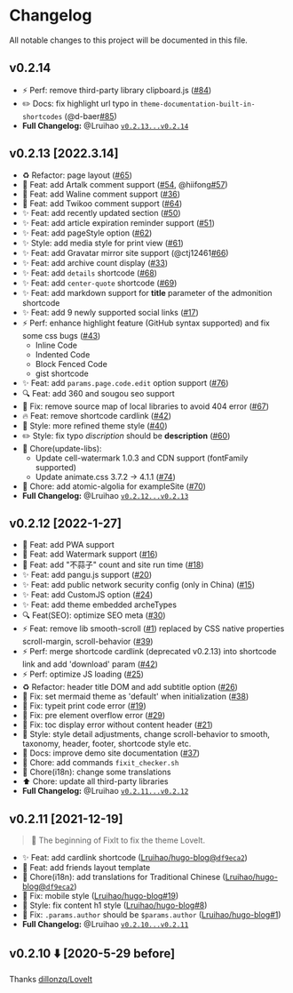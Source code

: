 # Changelog
All notable changes to this project will be documented in this file.
<!-- Releases see https://github.com/Lruihao/FixIt/releases -->

## v0.2.14

- :zap: Perf: remove third-party library clipboard.js ([#84](https://github.com/Lruihao/FixIt/issues/84))
- :pencil2: Docs: fix highlight url typo in `theme-documentation-built-in-shortcodes` (@d-baer[#85](https://github.com/Lruihao/FixIt/pull/85))
- **Full Changelog:** @Lruihao [`v0.2.13...v0.2.14`](https://github.com/Lruihao/FixIt/compare/v0.2.13...v0.2.14)

## v0.2.13 [2022.3.14]

- :recycle: Refactor: page layout ([#65](https://github.com/Lruihao/FixIt/issues/65))
- :tada: Feat: add Artalk comment support ([#54](https://github.com/Lruihao/FixIt/issues/54), @hiifong[#57](https://github.com/Lruihao/FixIt/pull/57))
- :tada: Feat: add Waline comment support ([#36](https://github.com/Lruihao/FixIt/issues/36))
- :tada: Feat: add Twikoo comment support ([#64](https://github.com/Lruihao/FixIt/issues/64))
- :sparkles: Feat: add recently updated section ([#50](https://github.com/Lruihao/FixIt/issues/50))
- :sparkles: Feat: add article expiration reminder support ([#51](https://github.com/Lruihao/FixIt/issues/51))
- :sparkles: Feat: add pageStyle option ([#62](https://github.com/Lruihao/FixIt/issues/62))
- :sparkles: Style: add media style for print view ([#61](https://github.com/Lruihao/FixIt/issues/61))
- :sparkles: Feat: add Gravatar mirror site support (@ctj12461[#66](https://github.com/Lruihao/FixIt/pull/66))
- :sparkles: Feat: add archive count display ([#33](https://github.com/Lruihao/FixIt/issues/33))
- :sparkles: Feat: add `details` shortcode ([#68](https://github.com/Lruihao/FixIt/issues/68))
- :sparkles: Feat: add `center-quote` shortcode ([#69](https://github.com/Lruihao/FixIt/issues/69))
- :sparkles: Feat: add markdown support for **title** parameter of the admonition shortcode
- :sparkles: Feat: add 9 newly supported social links ([#17](https://github.com/Lruihao/FixIt/issues/17))
- :zap: Perf: enhance highlight feature (GitHub syntax supported) and fix some css bugs ([#43](https://github.com/Lruihao/FixIt/issues/43))
  - Inline Code
  - Indented Code
  - Block Fenced Code
  - gist shortcode
- :sparkles: Feat: add `params.page.code.edit` option support ([#76](https://github.com/Lruihao/FixIt/issues/76))
- :mag: Feat: add 360 and sougou seo support
- :bug: Fix: remove source map of local libraries to avoid 404 error ([#67](https://github.com/Lruihao/FixIt/issues/67))
- :fire: Feat: remove shortcode cardlink ([#42](https://github.com/Lruihao/FixIt/issues/42))
- :lipstick: Style: more refined theme style ([#40](https://github.com/Lruihao/FixIt/issues/40))
- :pencil2: Style: fix typo *discription* should be **description** ([#60](https://github.com/Lruihao/FixIt/issues/60))
- :wrench: Chore(update-libs):
  - Update cell-watermark 1.0.3 and CDN support (fontFamily supported)
  - Update animate.css 3.7.2 -> 4.1.1 ([#74](https://github.com/Lruihao/FixIt/issues/74))
- :wrench: Chore: add atomic-algolia for exampleSite ([#70](https://github.com/Lruihao/FixIt/issues/70))
- **Full Changelog:** @Lruihao [`v0.2.12...v0.2.13`](https://github.com/Lruihao/FixIt/compare/v0.2.12...v0.2.13)

## v0.2.12 [2022-1-27]

- :tada: Feat: add PWA support
- :tada: Feat: add Watermark support ([#16](https://github.com/Lruihao/FixIt/issues/16))
- :tada: Feat: add "不蒜子" count and site run time ([#18](https://github.com/Lruihao/FixIt/issues/18))
- :sparkles: Feat: add pangu.js support ([#20](https://github.com/Lruihao/FixIt/issues/20))
- :sparkles: Feat: add public network security config (only in China) ([#15](https://github.com/Lruihao/FixIt/issues/15))
- :sparkles: Feat: add CustomJS option ([#24](https://github.com/Lruihao/FixIt/issues/24))
- :sparkles: Feat: add theme embedded archeTypes
- :mag: Feat(SEO): optimize SEO meta ([#30](https://github.com/Lruihao/FixIt/issues/30))
- :zap: Feat: remove lib smooth-scroll ([#1](https://github.com/Lruihao/FixIt/issues/1)) replaced by CSS native properties scroll-margin, scroll-behavior ([#39](https://github.com/Lruihao/FixIt/issues/39))
- :zap: Perf: merge shortcode cardlink (deprecated v0.2.13) into shortcode link and add 'download' param ([#42](https://github.com/Lruihao/FixIt/issues/42))
- :zap: Perf: optimize JS loading ([#25](https://github.com/Lruihao/FixIt/issues/25))
- :recycle: Refactor: header title DOM and add subtitle option ([#26](https://github.com/Lruihao/FixIt/issues/26))
- :bug: Fix: set mermaid theme as 'default' when initialization ([#38](https://github.com/Lruihao/FixIt/issues/38))
- :bug: Fix: typeit print code error ([#19](https://github.com/Lruihao/FixIt/issues/19))
- :bug: Fix: pre element overflow error ([#29](https://github.com/Lruihao/FixIt/issues/29))
- :bug: Fix: toc display error without content header ([#21](https://github.com/Lruihao/FixIt/issues/21))
- :lipstick: Style: style detail adjustments, change scroll-behavior to smooth, taxonomy, header, footer, shortcode style etc.
- :pencil: Docs: improve demo site documentation ([#37](https://github.com/Lruihao/FixIt/issues/37))
- :wrench: Chore: add commands `fixit_checker.sh`
- :wrench: Chore(i18n): change some translations
- :arrow_up: Chore: update all third-party libraries
- **Full Changelog:** @Lruihao [`v0.2.11...v0.2.12`](https://github.com/Lruihao/FixIt/compare/v0.2.11...v0.2.12)

## v0.2.11 [2021-12-19]

> :tada: The beginning of FixIt to fix the theme LoveIt.

- :sparkles: Feat: add cardlink shortcode ([Lruihao/hugo-blog@`df9eca2`](https://github.com/Lruihao/hugo-blog/commit/df9eca26af43287748fd8d4654014357a8269b0b)) 
- :tada: Feat: add friends layout template
- :wrench: Chore(i18n): add translations for Traditional Chinese ([Lruihao/hugo-blog@`df9eca2`](https://github.com/Lruihao/hugo-blog/commit/b86157d8b84830bda415ab2488580afd843acac2))
- :bug: Fix: mobile style ([Lruihao/hugo-blog#19](https://github.com/Lruihao/hugo-blog/issues/19))
- :bug: Style: fix content h1 style ([Lruihao/hugo-blog#8](https://github.com/Lruihao/hugo-blog/issues/8))
- :bug: Fix: `.params.author` should be `$params.author`  ([Lruihao/hugo-blog#1](https://github.com/Lruihao/hugo-blog/issues/1))
- **Full Changelog:** @Lruihao [`v0.2.10...v0.2.11`](https://github.com/Lruihao/FixIt/compare/v0.2.10...v0.2.11)

## v0.2.10 :arrow_down: [2020-5-29 before]

Thanks [dillonzq/LoveIt](https://github.com/dillonzq/LoveIt/releases)